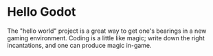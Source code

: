 # Hello Godot
The "hello world" project is a great way to get one's bearings in a new gaming environment. Coding is a little like magic; write down the right incantations, and one can produce magic in-game.
